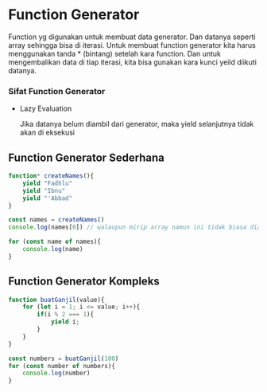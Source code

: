 # Function Generator

Function yg digunakan untuk membuat data generator. Dan datanya seperti array sehingga bisa di iterasi. Untuk membuat function generator kita harus menggunakan tanda * (bintang) setelah kara function. Dan untuk mengembalikan data di tiap iterasi, kita bisa gunakan kara kunci yeild diikuti datanya.

### Sifat Function Generator

- Lazy Evaluation

    Jika datanya belum diambil dari generator, maka yield selanjutnya tidak akan di eksekusi
    

## Function Generator Sederhana

```js
function* createNames(){
    yield "Fadhlu"
    yield "Ibnu"
    yield "'Abbad"
}

const names = createNames()
console.log(names[0]) // walaupun mirip array namun ini tidak biasa diakses melalui index dan juga tidak bisa diubah datanya

for (const name of names){
    console.log(name)
}
```

## Function Generator Kompleks

```js
function buatGanjil(value){
    for (let i = 1; i <= value; i++){
        if(i % 2 === 1){
            yield i;
        }
    }
}

const numbers = buatGanjil(100)
for (const number of numbers){
    console.log(number)
}
```